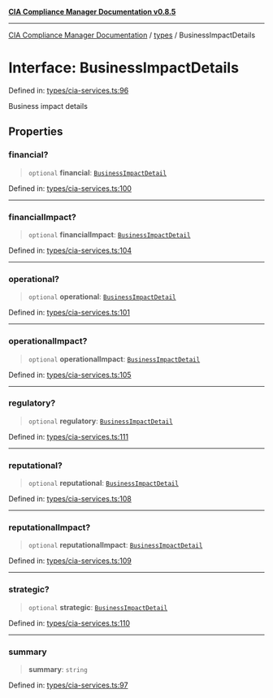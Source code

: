 [**CIA Compliance Manager Documentation v0.8.5**](../../README.md)

***

[CIA Compliance Manager Documentation](../../modules.md) / [types](../README.md) / BusinessImpactDetails

# Interface: BusinessImpactDetails

Defined in: [types/cia-services.ts:96](https://github.com/Hack23/cia-compliance-manager/blob/4f2006283e1cd56feb8daea1f810b2bc8c1b1d1b/src/types/cia-services.ts#L96)

Business impact details

## Properties

### financial?

> `optional` **financial**: [`BusinessImpactDetail`](BusinessImpactDetail.md)

Defined in: [types/cia-services.ts:100](https://github.com/Hack23/cia-compliance-manager/blob/4f2006283e1cd56feb8daea1f810b2bc8c1b1d1b/src/types/cia-services.ts#L100)

***

### financialImpact?

> `optional` **financialImpact**: [`BusinessImpactDetail`](BusinessImpactDetail.md)

Defined in: [types/cia-services.ts:104](https://github.com/Hack23/cia-compliance-manager/blob/4f2006283e1cd56feb8daea1f810b2bc8c1b1d1b/src/types/cia-services.ts#L104)

***

### operational?

> `optional` **operational**: [`BusinessImpactDetail`](BusinessImpactDetail.md)

Defined in: [types/cia-services.ts:101](https://github.com/Hack23/cia-compliance-manager/blob/4f2006283e1cd56feb8daea1f810b2bc8c1b1d1b/src/types/cia-services.ts#L101)

***

### operationalImpact?

> `optional` **operationalImpact**: [`BusinessImpactDetail`](BusinessImpactDetail.md)

Defined in: [types/cia-services.ts:105](https://github.com/Hack23/cia-compliance-manager/blob/4f2006283e1cd56feb8daea1f810b2bc8c1b1d1b/src/types/cia-services.ts#L105)

***

### regulatory?

> `optional` **regulatory**: [`BusinessImpactDetail`](BusinessImpactDetail.md)

Defined in: [types/cia-services.ts:111](https://github.com/Hack23/cia-compliance-manager/blob/4f2006283e1cd56feb8daea1f810b2bc8c1b1d1b/src/types/cia-services.ts#L111)

***

### reputational?

> `optional` **reputational**: [`BusinessImpactDetail`](BusinessImpactDetail.md)

Defined in: [types/cia-services.ts:108](https://github.com/Hack23/cia-compliance-manager/blob/4f2006283e1cd56feb8daea1f810b2bc8c1b1d1b/src/types/cia-services.ts#L108)

***

### reputationalImpact?

> `optional` **reputationalImpact**: [`BusinessImpactDetail`](BusinessImpactDetail.md)

Defined in: [types/cia-services.ts:109](https://github.com/Hack23/cia-compliance-manager/blob/4f2006283e1cd56feb8daea1f810b2bc8c1b1d1b/src/types/cia-services.ts#L109)

***

### strategic?

> `optional` **strategic**: [`BusinessImpactDetail`](BusinessImpactDetail.md)

Defined in: [types/cia-services.ts:110](https://github.com/Hack23/cia-compliance-manager/blob/4f2006283e1cd56feb8daea1f810b2bc8c1b1d1b/src/types/cia-services.ts#L110)

***

### summary

> **summary**: `string`

Defined in: [types/cia-services.ts:97](https://github.com/Hack23/cia-compliance-manager/blob/4f2006283e1cd56feb8daea1f810b2bc8c1b1d1b/src/types/cia-services.ts#L97)
